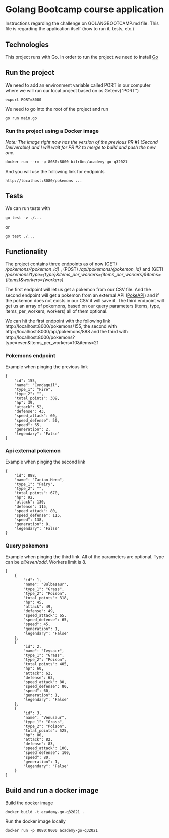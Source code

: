 # Golang Bootcamp course application

Instructions regarding the challenge on GOLANGBOOTCAMP.md file. This file is regarding the application itself (how to run it, tests, etc.)

## Technologies

This project runs with Go. In order to run the project we need to install [Go](https://golang.org/doc/install)

## Run the project

We need to add an environment variable called PORT in our computer where we will run our local project based on os.Getenv("PORT")

    export PORT=8000

We need to go into the root of the project and run

    go run main.go

### Run the project using a Docker image

_Note: The image right now has the version of the previous PR #1 (Second Deliverable) and I will wait for PR #2 to merge to build and push the new one._

    docker run --rm -p 8080:8000 bifr0ns/academy-go-q32021

And you will use the following link for endpoints

    http://localhost:8080/pokemons ...

## Tests

We can run tests with

    go test -v ./...

or

    go test ./...

## Functionality

The project contains three endpoints as of now (GET) _/pokemons/{pokemon_id}_ , (POST) _/api/pokemons/{pokemon_id}_ and (GET) _/pokemons?type={type}&items_per_workers={items_per_workers}&items={items}&workers={workers}_

The first endpoint will let us get a pokemon from our CSV file. And the second endpoint will get a pokemon from an external API ([PokeAPI](https://pokeapi.co/)) and if the pokemon does not exists in our CSV it will save it. The third endpoint will get us an array of pokemons, based on our query parameters (items, type, items_per_workers, workers) all of them optional.

We can hit the first endpoint with the following link http://localhost:8000/pokemons/155, the second with http://localhost:8000/api/pokemons/888 and the third with http://localhost:8000/pokemons?type=even&items_per_workers=10&items=21

### Pokemons endpoint

Example when pinging the previous link

    {
        "id": 155,
        "name": "Cyndaquil",
        "type_1": "Fire",
        "type_2": "",
        "total_points": 309,
        "hp": 39,
        "attack": 52,
        "defense": 43,
        "speed_attack": 60,
        "speed_defense": 50,
        "speed": 65,
        "generation": 2,
        "legendary": "False"
    }

### Api external pokemon

Example when pinging the second link

    {
        "id": 888,
        "name": "Zacian-Hero",
        "type_1": "Fairy",
        "type_2": "",
        "total_points": 670,
        "hp": 92,
        "attack": 130,
        "defense": 115,
        "speed_attack": 80,
        "speed_defense": 115,
        "speed": 138,
        "generation": 8,
        "legendary": "False"
    }

### Query pokemons

Example when pinging the third link. All of the parameters are optional.
Type can be _all/even/odd_. Workers limit is 8.

    [
        {
            "id": 1,
            "name": "Bulbasaur",
            "type_1": "Grass",
            "type_2": "Poison",
            "total_points": 318,
            "hp": 45,
            "attack": 49,
            "defense": 49,
            "speed_attack": 65,
            "speed_defense": 65,
            "speed": 45,
            "generation": 1,
            "legendary": "False"
        },
        {
            "id": 2,
            "name": "Ivysaur",
            "type_1": "Grass",
            "type_2": "Poison",
            "total_points": 405,
            "hp": 60,
            "attack": 62,
            "defense": 63,
            "speed_attack": 80,
            "speed_defense": 80,
            "speed": 60,
            "generation": 1,
            "legendary": "False"
        },
        {
            "id": 3,
            "name": "Venusaur",
            "type_1": "Grass",
            "type_2": "Poison",
            "total_points": 525,
            "hp": 80,
            "attack": 82,
            "defense": 83,
            "speed_attack": 100,
            "speed_defense": 100,
            "speed": 80,
            "generation": 1,
            "legendary": "False"
        }
    ]

## Build and run a docker image

Build the docker image

    docker build -t academy-go-q32021 .

Run the docker image locally

    docker run -p 8080:8000 academy-go-q32021
